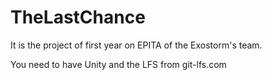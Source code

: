 # TheLastChance
It is the project of first year on EPITA of the Exostorm's team.

You need to have Unity and the LFS from  git-lfs.com
